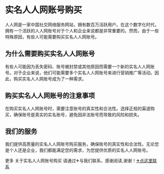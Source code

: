 # 实名人人网账号购买

人人网是一家中国社交网络服务网站，拥有数百万活跃用户。在这个数字化时代，拥有一个活跃的人人网账号对于个人和企业来说都是非常重要的。然而，由于一些特殊原因，有些人可能需要购买实名人人网账号。

## 为什么需要购买实名人人网账号

有些人可能因为丢失密码、账号被封禁或其他原因而需要一个新的实名人人网账号。对于企业来说，他们可能需要多个实名人人网账号来进行营销推广等活动。因此，购买实名人人网账号成为了一种需求。

## 购买实名人人网账号的注意事项

在购买实名人人网账号时，需要注意账号的真实性和合法性。选择正规的渠道购买，确保账号是真实的实名账号，避免因非法账号而导致的风险和损失。

## 我们的服务

我们提供高质量的实名人人网账号购买服务，确保账号的真实性和合法性。无论您是个人还是企业，我们都能满足您的需求，为您提供优质的实名人人网账号。

更多 关于实名人人网账号购买 请通过✈与我们联系，感谢阅读,谢谢！[✈点这里联系](https://1.k02.cc)